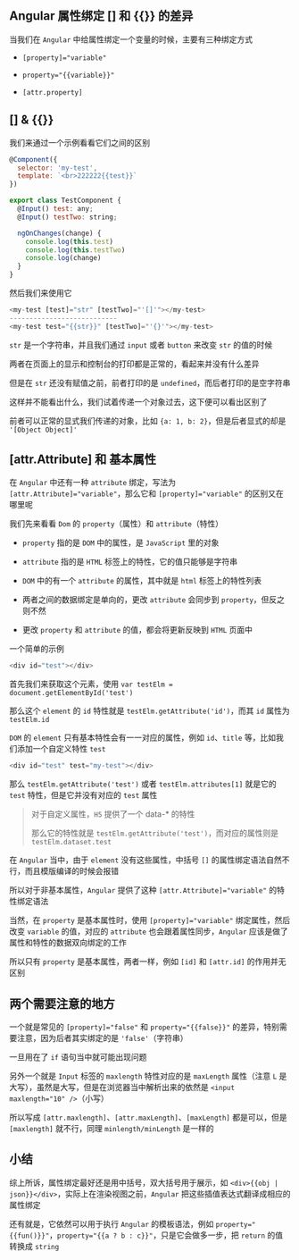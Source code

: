## Angular 属性绑定 [] 和 {{}} 的差异

当我们在 `Angular` 中给属性绑定一个变量的时候，主要有三种绑定方式

* `[property]="variable"`

* `property="{{variable}}"`

* `[attr.property]`


## [] & {{}}

我们来通过一个示例看看它们之间的区别

```js
@Component({
  selector: 'my-test',
  template: `<br>222222{{test}}`
})

export class TestComponent {
  @Input() test: any;
  @Input() testTwo: string;

  ngOnChanges(change) {
    console.log(this.test)
    console.log(this.testTwo)
    console.log(change)
  }
}
```

然后我们来使用它

```js
<my-test [test]="str" [testTwo]="'[]'"></my-test>
---------------------------
<my-test test="{{str}}" [testTwo]="'{}'"></my-test>
```

`str` 是一个字符串，并且我们通过 `input` 或者 `button` 来改变 `str` 的值的时候

两者在页面上的显示和控制台的打印都是正常的，看起来并没有什么差异

但是在 `str` 还没有赋值之前，前者打印的是 `undefined`，而后者打印的是空字符串

这样并不能看出什么，我们试着传递一个对象过去，这下便可以看出区别了

前者可以正常的显式我们传递的对象，比如 `{a: 1, b: 2}`，但是后者显式的却是 `'[Object Object]'`


## [attr.Attribute] 和 基本属性

在 `Angular` 中还有一种 `attribute` 绑定，写法为 `[attr.Attribute]="variable"`，那么它和 `[property]="variable"` 的区别又在哪里呢

我们先来看看 `Dom` 的 `property`（属性）和 `attribute`（特性）

* `property` 指的是 `DOM` 中的属性，是 `JavaScript` 里的对象

* `attribute` 指的是 `HTML` 标签上的特性，它的值只能够是字符串

* `DOM` 中的有一个 `attribute` 的属性，其中就是 `html` 标签上的特性列表

* 两者之间的数据绑定是单向的，更改 `attribute` 会同步到 `property`，但反之则不然

* 更改 `property` 和 `attribute` 的值，都会将更新反映到 `HTML` 页面中

一个简单的示例

```js
<div id="test"></div>
```

首先我们来获取这个元素，使用 `var testElm = document.getElementById('test')`

那么这个 `element` 的 `id` 特性就是 `testElm.getAttribute('id')`，而其 `id` 属性为 `testElm.id`

`DOM` 的 `element` 只有基本特性会有一一对应的属性，例如 `id`、`title` 等，比如我们添加一个自定义特性 `test`

```js
<div id="test" test="my-test"></div>
```

那么 `testElm.getAttribute('test')` 或者 `testElm.attributes[1]` 就是它的 `test` 特性，但是它并没有对应的 `test` 属性

> 对于自定义属性，`H5` 提供了一个 data-* 的特性
>
> <div id="test" data-test="my-test"></div>
>
> 那么它的特性就是 `testElm.getAttribute('test')`，而对应的属性则是 `testElm.dataset.test`

在 `Angular` 当中，由于 `element` 没有这些属性，中括号 `[]` 的属性绑定语法自然不行，而且模版编译的时候会报错

所以对于非基本属性，`Angular` 提供了这种 `[attr.Attribute]="variable"` 的特性绑定语法

当然，在 `property` 是基本属性时，使用 `[property]="variable"` 绑定属性，然后改变 `variable` 的值，对应的 `attribute` 也会跟着属性同步，`Angular` 应该是做了属性和特性的数据双向绑定的工作

所以只有 `property` 是基本属性，两者一样，例如 `[id]` 和 `[attr.id]` 的作用并无区别


## 两个需要注意的地方

一个就是常见的 `[property]="false"` 和 `property="{{false}}"` 的差异，特别需要注意，因为后者其实绑定的是 `'false'`（字符串）

一旦用在了 `if` 语句当中就可能出现问题

另外一个就是 `Input` 标签的 `maxlength` 特性对应的是 `maxLength` 属性（注意 `L` 是大写），虽然是大写，但是在浏览器当中解析出来的依然是 `<input maxlength="10" />`（小写）

所以写成 `[attr.maxlength]`、`[attr.maxLength]`、`[maxLength]` 都是可以，但是 `[maxlength]` 就不行，同理 `minlength/minLength` 是一样的


## 小结

综上所诉，属性绑定最好还是用中括号，双大括号用于展示，如 `<div>{{obj | json}}</div>`，实际上在渲染视图之前，`Angular` 把这些插值表达式翻译成相应的属性绑定

还有就是，它依然可以用于执行 `Angular` 的模板语法，例如 `property="{{fun()}}"`，`property="{{a ? b : c}}"`，只是它会做多一步，把 `return` 的值转换成 `string`
